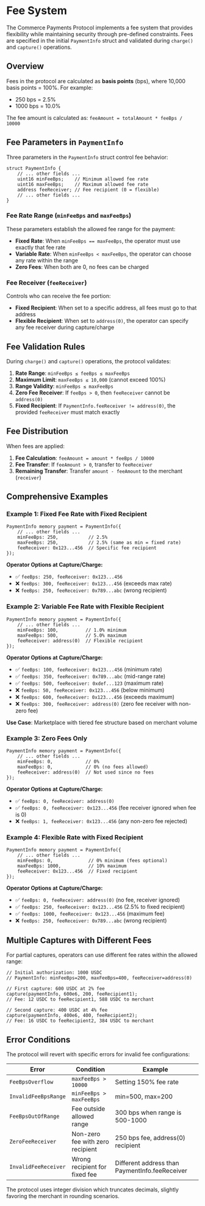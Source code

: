# Fee System

The Commerce Payments Protocol implements a fee system that provides flexibility while maintaining security through pre-defined constraints. Fees are specified in the initial `PaymentInfo` struct and validated during `charge()` and `capture()` operations.

## Overview

Fees in the protocol are calculated as **basis points** (bps), where 10,000 basis points = 100%. For example:
- 250 bps = 2.5%
- 1000 bps = 10.0%

The fee amount is calculated as: `feeAmount = totalAmount * feeBps / 10000`

## Fee Parameters in `PaymentInfo`

Three parameters in the `PaymentInfo` struct control fee behavior:

```solidity
struct PaymentInfo {
    // ... other fields ...
    uint16 minFeeBps;    // Minimum allowed fee rate
    uint16 maxFeeBps;    // Maximum allowed fee rate  
    address feeReceiver; // Fee recipient (0 = flexible)
    // ... other fields ...
}
```

### Fee Rate Range (`minFeeBps` and `maxFeeBps`)

These parameters establish the allowed fee range for the payment:

- **Fixed Rate**: When `minFeeBps == maxFeeBps`, the operator must use exactly that fee rate
- **Variable Rate**: When `minFeeBps < maxFeeBps`, the operator can choose any rate within the range
- **Zero Fees**: When both are 0, no fees can be charged

### Fee Receiver (`feeReceiver`)

Controls who can receive the fee portion:

- **Fixed Recipient**: When set to a specific address, all fees must go to that address
- **Flexible Recipient**: When set to `address(0)`, the operator can specify any fee receiver during capture/charge

## Fee Validation Rules

During `charge()` and `capture()` operations, the protocol validates:

1. **Rate Range**: `minFeeBps ≤ feeBps ≤ maxFeeBps`
2. **Maximum Limit**: `maxFeeBps ≤ 10,000` (cannot exceed 100%)
3. **Range Validity**: `minFeeBps ≤ maxFeeBps`
4. **Zero Fee Receiver**: If `feeBps > 0`, then `feeReceiver` cannot be `address(0)`
5. **Fixed Recipient**: If `PaymentInfo.feeReceiver != address(0)`, the provided `feeReceiver` must match exactly

## Fee Distribution

When fees are applied:

1. **Fee Calculation**: `feeAmount = amount * feeBps / 10000`
2. **Fee Transfer**: If `feeAmount > 0`, transfer to `feeReceiver`
3. **Remaining Transfer**: Transfer `amount - feeAmount` to the merchant (`receiver`)

## Comprehensive Examples

### Example 1: Fixed Fee Rate with Fixed Recipient

```solidity
PaymentInfo memory payment = PaymentInfo({
    // ... other fields ...
    minFeeBps: 250,           // 2.5%
    maxFeeBps: 250,           // 2.5% (same as min = fixed rate)
    feeReceiver: 0x123...456  // Specific fee recipient
});
```

**Operator Options at Capture/Charge:**
- ✅ `feeBps: 250, feeReceiver: 0x123...456` 
- ❌ `feeBps: 300, feeReceiver: 0x123...456` (exceeds max rate)
- ❌ `feeBps: 250, feeReceiver: 0x789...abc` (wrong recipient)


### Example 2: Variable Fee Rate with Flexible Recipient

```solidity
PaymentInfo memory payment = PaymentInfo({
    // ... other fields ...
    minFeeBps: 100,          // 1.0% minimum
    maxFeeBps: 500,          // 5.0% maximum
    feeReceiver: address(0)  // Flexible recipient
});
```

**Operator Options at Capture/Charge:**
- ✅ `feeBps: 100, feeReceiver: 0x123...456` (minimum rate)
- ✅ `feeBps: 350, feeReceiver: 0x789...abc` (mid-range rate)
- ✅ `feeBps: 500, feeReceiver: 0xdef...123` (maximum rate)
- ❌ `feeBps: 50, feeReceiver: 0x123...456` (below minimum)
- ❌ `feeBps: 600, feeReceiver: 0x123...456` (exceeds maximum)
- ❌ `feeBps: 300, feeReceiver: address(0)` (zero fee receiver with non-zero fee)

**Use Case**: Marketplace with tiered fee structure based on merchant volume

### Example 3: Zero Fees Only

```solidity
PaymentInfo memory payment = PaymentInfo({
    // ... other fields ...
    minFeeBps: 0,            // 0%
    maxFeeBps: 0,            // 0% (no fees allowed)
    feeReceiver: address(0)  // Not used since no fees
});
```

**Operator Options at Capture/Charge:**
- ✅ `feeBps: 0, feeReceiver: address(0)`
- ✅ `feeBps: 0, feeReceiver: 0x123...456` (fee receiver ignored when fee is 0)
- ❌ `feeBps: 1, feeReceiver: 0x123...456` (any non-zero fee rejected)


### Example 4: Flexible Rate with Fixed Recipient

```solidity
PaymentInfo memory payment = PaymentInfo({
    // ... other fields ...
    minFeeBps: 0,             // 0% minimum (fees optional)
    maxFeeBps: 1000,          // 10% maximum
    feeReceiver: 0x123...456  // Fixed recipient
});
```

**Operator Options at Capture/Charge:**
- ✅ `feeBps: 0, feeReceiver: address(0)` (no fee, receiver ignored)
- ✅ `feeBps: 250, feeReceiver: 0x123...456` (2.5% to fixed recipient)
- ✅ `feeBps: 1000, feeReceiver: 0x123...456` (maximum fee)
- ❌ `feeBps: 250, feeReceiver: 0x789...abc` (wrong recipient)


## Multiple Captures with Different Fees

For partial captures, operators can use different fee rates within the allowed range:

```solidity
// Initial authorization: 1000 USDC
// PaymentInfo: minFeeBps=200, maxFeeBps=400, feeReceiver=address(0)

// First capture: 600 USDC at 2% fee
capture(paymentInfo, 600e6, 200, feeRecipient1);
// Fee: 12 USDC to feeRecipient1, 588 USDC to merchant

// Second capture: 400 USDC at 4% fee  
capture(paymentInfo, 400e6, 400, feeRecipient2);
// Fee: 16 USDC to feeRecipient2, 384 USDC to merchant
```

## Error Conditions

The protocol will revert with specific errors for invalid fee configurations:

| Error | Condition | Example |
|-------|-----------|---------|
| `FeeBpsOverflow` | `maxFeeBps > 10000` | Setting 150% fee rate |
| `InvalidFeeBpsRange` | `minFeeBps > maxFeeBps` | min=500, max=200 |
| `FeeBpsOutOfRange` | Fee outside allowed range | 300 bps when range is 500-1000 |
| `ZeroFeeReceiver` | Non-zero fee with zero recipient | 250 bps fee, address(0) recipient |
| `InvalidFeeReceiver` | Wrong recipient for fixed fee | Different address than PaymentInfo.feeReceiver |

The protocol uses integer division which truncates decimals, slightly favoring the merchant in rounding scenarios.
